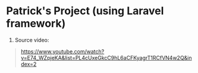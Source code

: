 # Patrick's Project (using Laravel framework)

1. Source video:

> https://www.youtube.com/watch?v=E74_WZpjeKA&list=PL4cUxeGkcC9hL6aCFKyagrT1RCfVN4w2Q&index=2
